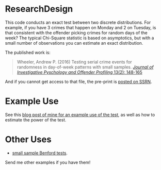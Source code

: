 # ResearchDesign
 
This code conducts an exact test between two discrete distributions. For example, if you have 3 crimes that happen on Monday and 2 on Tuesday, is that consistent with the offender picking crimes for random days of the week? The typical Chi-Square statistic is based on asymptotics, but with a small number of observations you can estimate an exact distribution. 

The published work is:

> Wheeler, Andrew P. (2016) Testing serial crime events for randomness in day-of-week patterns with small samples. [*Journal of Investigative Pyschology and Offender Profiling* 13(2): 148-165](http://dx.doi.org/10.1002/jip.1449)
 
And if you cannot get access to that file, the pre-print is [posted on SSRN](https://papers.ssrn.com/sol3/papers.cfm?abstract_id=2476536).

# Example Use

See this [blog post of mine for an example use of the test](https://andrewpwheeler.wordpress.com/2015/12/17/testing-day-of-week-crime-randomness-paper-published/), as well as how to estimate the power of the test.

# Other Uses

 - [small sample Benford tests](https://andrewpwheeler.wordpress.com/2017/03/31/using-the-exact-reference-distribution-for-small-sample-benford-tests/). 

Send me other examples if you have them!